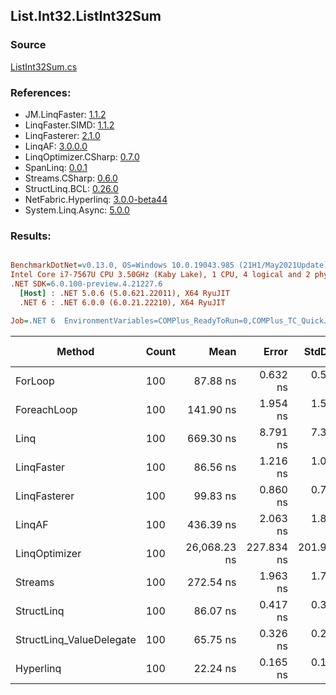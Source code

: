 ﻿## List.Int32.ListInt32Sum

### Source
[ListInt32Sum.cs](../LinqBenchmarks/List/Int32/ListInt32Sum.cs)

### References:
- JM.LinqFaster: [1.1.2](https://www.nuget.org/packages/JM.LinqFaster/1.1.2)
- LinqFaster.SIMD: [1.1.2](https://www.nuget.org/packages/LinqFaster.SIMD/1.0.3)
- LinqFasterer: [2.1.0](https://www.nuget.org/packages/LinqFasterer/2.1.0)
- LinqAF: [3.0.0.0](https://www.nuget.org/packages/LinqAF/3.0.0.0)
- LinqOptimizer.CSharp: [0.7.0](https://www.nuget.org/packages/LinqOptimizer.CSharp/0.7.0)
- SpanLinq: [0.0.1](https://www.nuget.org/packages/SpanLinq/0.0.1)
- Streams.CSharp: [0.6.0](https://www.nuget.org/packages/Streams.CSharp/0.6.0)
- StructLinq.BCL: [0.26.0](https://www.nuget.org/packages/StructLinq/0.26.0)
- NetFabric.Hyperlinq: [3.0.0-beta44](https://www.nuget.org/packages/NetFabric.Hyperlinq/3.0.0-beta44)
- System.Linq.Async: [5.0.0](https://www.nuget.org/packages/System.Linq.Async/5.0.0)

### Results:
``` ini

BenchmarkDotNet=v0.13.0, OS=Windows 10.0.19043.985 (21H1/May2021Update)
Intel Core i7-7567U CPU 3.50GHz (Kaby Lake), 1 CPU, 4 logical and 2 physical cores
.NET SDK=6.0.100-preview.4.21227.6
  [Host] : .NET 5.0.6 (5.0.621.22011), X64 RyuJIT
  .NET 6 : .NET 6.0.0 (6.0.21.22210), X64 RyuJIT

Job=.NET 6  EnvironmentVariables=COMPlus_ReadyToRun=0,COMPlus_TC_QuickJitForLoops=1,COMPlus_TieredPGO=1  Runtime=.NET 6.0  

```
|                   Method | Count |         Mean |      Error |     StdDev |          Ratio | RatioSD |  Gen 0 | Gen 1 | Gen 2 | Allocated |
|------------------------- |------ |-------------:|-----------:|-----------:|---------------:|--------:|-------:|------:|------:|----------:|
|                  ForLoop |   100 |     87.88 ns |   0.632 ns |   0.591 ns |       baseline |         |      - |     - |     - |         - |
|              ForeachLoop |   100 |    141.90 ns |   1.954 ns |   1.525 ns |   1.61x slower |   0.02x |      - |     - |     - |         - |
|                     Linq |   100 |    669.30 ns |   8.791 ns |   7.341 ns |   7.62x slower |   0.10x | 0.0191 |     - |     - |      40 B |
|               LinqFaster |   100 |     86.56 ns |   1.216 ns |   1.016 ns |   1.01x faster |   0.01x |      - |     - |     - |         - |
|             LinqFasterer |   100 |     99.83 ns |   0.860 ns |   0.763 ns |   1.14x slower |   0.01x | 0.2027 |     - |     - |     424 B |
|                   LinqAF |   100 |    436.39 ns |   2.063 ns |   1.829 ns |   4.97x slower |   0.04x |      - |     - |     - |         - |
|            LinqOptimizer |   100 | 26,068.23 ns | 227.834 ns | 201.969 ns | 296.84x slower |   3.00x | 8.1177 |     - |     - |  17,017 B |
|                  Streams |   100 |    272.54 ns |   1.963 ns |   1.740 ns |   3.10x slower |   0.03x | 0.0992 |     - |     - |     208 B |
|               StructLinq |   100 |     86.07 ns |   0.417 ns |   0.390 ns |   1.02x faster |   0.01x | 0.0153 |     - |     - |      32 B |
| StructLinq_ValueDelegate |   100 |     65.75 ns |   0.326 ns |   0.289 ns |   1.34x faster |   0.01x |      - |     - |     - |         - |
|                Hyperlinq |   100 |     22.24 ns |   0.165 ns |   0.154 ns |   3.95x faster |   0.03x |      - |     - |     - |         - |
